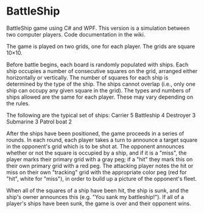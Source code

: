 # BattleShip
BattleShip game using C# and WPF. This version is a simulation between two computer players. Code documentation in the wiki.

The game is played on two grids, one for each player. The grids are square 10×10. 

Before battle begins, each board is randomly populated with ships. Each ship occupies a number of consecutive squares on the grid, arranged either horizontally or vertically. The number of squares for each ship is determined by the type of the ship. The ships cannot overlap (i.e., only one ship can occupy any given square in the grid). The types and numbers of ships allowed are the same for each player. These may vary depending on the rules.

The following are the typical set of ships:
Carrier 5
Battleship 4
Destroyer 3
Submarine 3
Patrol boat 2

After the ships have been positioned, the game proceeds in a series of rounds. In each round, each player takes a turn to announce a target square in the opponent's grid which is to be shot at. The opponent announces whether or not the square is occupied by a ship, and if it is a "miss", the player marks their primary grid with a gray peg; if a "hit" they mark this on their own primary grid with a red peg. The attacking player notes the hit or miss on their own "tracking" grid with the appropriate color peg (red for "hit", white for "miss"), in order to build up a picture of the opponent's fleet.

When all of the squares of a ship have been hit, the ship is sunk, and the ship's owner announces this (e.g. "You sank my battleship!"). If all of a player's ships have been sunk, the game is over and their opponent wins.

